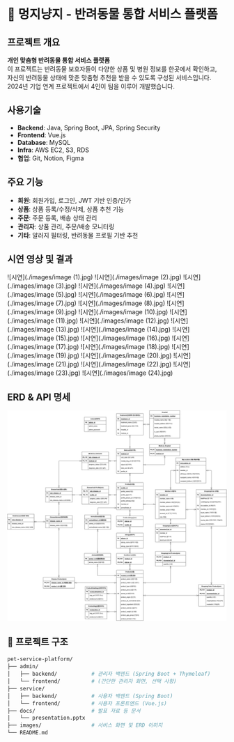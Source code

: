 # 🐶 멍지냥지 - 반려동물 통합 서비스 플랫폼

## 프로젝트 개요
**개인 맞춤형 반려동물 통합 서비스 플랫폼**  
이 프로젝트는 반려동물 보호자들이 다양한 상품 및 병원 정보를 한곳에서 확인하고,  
자신의 반려동물 상태에 맞춘 맞춤형 추천을 받을 수 있도록 구성된 서비스입니다.
2024년 기업 연계 프로젝트에서 4인이 팀을 이루어 개발했습니다.

## 사용기술
- **Backend**: Java, Spring Boot, JPA, Spring Security
- **Frontend**: Vue.js
- **Database**: MySQL
- **Infra**: AWS EC2, S3, RDS
- **협업**: Git, Notion, Figma

## 주요 기능
- **회원**: 회원가입, 로그인, JWT 기반 인증/인가
- **상품**: 상품 등록/수정/삭제, 상품 추천 기능
- **주문**: 주문 등록, 배송 상태 관리
- **관리자**: 상품 관리, 주문/배송 모니터링
- **기타**: 알러지 필터링, 반려동물 프로필 기반 추천

## 시연 영상 및 결과
![시연](./images/image (1).jpg)
![시연](./images/image (2).jpg)
![시연](./images/image (3).jpg)
![시연](./images/image (4).jpg)
![시연](./images/image (5).jpg)
![시연](./images/image (6).jpg)
![시연](./images/image (7).jpg)
![시연](./images/image (8).jpg)
![시연](./images/image (9).jpg)
![시연](./images/image (10).jpg)
![시연](./images/image (11).jpg)
![시연](./images/image (12).jpg)
![시연](./images/image (13).jpg)
![시연](./images/image (14).jpg)
![시연](./images/image (15).jpg)
![시연](./images/image (16).jpg)
![시연](./images/image (17).jpg)
![시연](./images/image (18).jpg)
![시연](./images/image (19).jpg)
![시연](./images/image (20).jpg)
![시연](./images/image (21).jpg)
![시연](./images/image (22).jpg)
![시연](./images/image (23).jpg)
![시연](./images/image (24).jpg)

## ERD & API 명세
![ERD](./images/ERD_petService.jpg)

## 📁 프로젝트 구조

```bash
pet-service-platform/
├── admin/
│   ├── backend/           # 관리자 백엔드 (Spring Boot + Thymeleaf)
│   └── frontend/          # (간단한 관리자 화면, 선택 사항)
├── service/
│   ├── backend/           # 사용자 백엔드 (Spring Boot)
│   └── frontend/          # 사용자 프론트엔드 (Vue.js)
├── docs/                  # 발표 자료 등 문서
│   └── presentation.pptx
├── images/                # 서비스 화면 및 ERD 이미지
└── README.md
